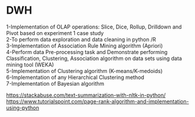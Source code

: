 # DWH
1-Implementation of OLAP operations: Slice, Dice, Rollup, Drilldown and Pivot based on experiment 1 case study        
2-To perform data exploration and data cleaning in python /R            
3-Implementation of Association Rule Mining algorithm (Apriori)                     
4-Perform data Pre-processing task and Demonstrate performing Classification, Clustering, Association algorithm on data sets using data mining tool (WEKA)                                                        
5-Implementation of Clustering algorithm (K-means/K-medoids)                                      
6-Implementation of any  Hierarchical Clustering method                                                       
7-Implementation of Bayesian algorithm
                                                      
https://stackabuse.com/text-summarization-with-nltk-in-python/        
https://www.tutorialspoint.com/page-rank-algorithm-and-implementation-using-python
